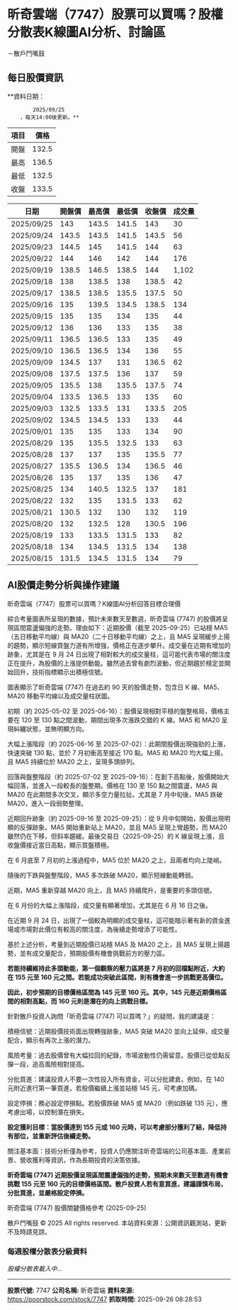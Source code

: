 # 昕奇雲端（7747）股票可以買嗎？股權分散表K線圖AI分析、討論區
－散戶鬥嘴鼓

## 每日股價資訊

**資料日期：
        
            2025/09/25
        ，每天14:00後更新。**

| 項目 | 價格 |
|------|------|
| 開盤 | 132.5 |
| 最高 | 136.5 |
| 最低 | 132.5 |
| 收盤 | 133.5 |

| 日期 | 開盤價 | 最高價 | 最低價 | 收盤價 | 成交量 |
|------|--------|--------|--------|--------|--------|
| 2025/09/25 | 143 | 143.5 | 141.5 | 143 | 30 |
| 2025/09/24 | 143.5 | 143.5 | 141.5 | 143.5 | 56 |
| 2025/09/23 | 144.5 | 145 | 141.5 | 144 | 63 |
| 2025/09/22 | 144 | 146 | 142 | 144 | 176 |
| 2025/09/19 | 138.5 | 146.5 | 138.5 | 144 | 1,102 |
| 2025/09/18 | 138 | 138.5 | 138 | 138.5 | 42 |
| 2025/09/17 | 138.5 | 138.5 | 135.5 | 137.5 | 50 |
| 2025/09/16 | 135 | 139.5 | 134.5 | 138.5 | 134 |
| 2025/09/15 | 135 | 135 | 134 | 135 | 44 |
| 2025/09/12 | 136 | 136 | 133 | 135 | 38 |
| 2025/09/11 | 136.5 | 136.5 | 133 | 135 | 49 |
| 2025/09/10 | 136.5 | 136.5 | 134 | 136 | 55 |
| 2025/09/09 | 134.5 | 137 | 131 | 136.5 | 62 |
| 2025/09/08 | 137.5 | 137.5 | 136 | 137 | 59 |
| 2025/09/05 | 135.5 | 138 | 135.5 | 137.5 | 74 |
| 2025/09/04 | 133.5 | 136.5 | 133 | 135 | 60 |
| 2025/09/03 | 132.5 | 133.5 | 131 | 133.5 | 205 |
| 2025/09/02 | 134.5 | 134.5 | 133 | 133 | 44 |
| 2025/09/01 | 135 | 135 | 133 | 134 | 90 |
| 2025/08/29 | 135 | 135.5 | 132.5 | 133 | 63 |
| 2025/08/28 | 137 | 137 | 135 | 135.5 | 77 |
| 2025/08/27 | 135.5 | 136.5 | 134 | 136.5 | 46 |
| 2025/08/26 | 135 | 137 | 135 | 136 | 47 |
| 2025/08/25 | 134 | 140.5 | 132.5 | 137 | 181 |
| 2025/08/22 | 132 | 135 | 131.5 | 133 | 62 |
| 2025/08/21 | 130.5 | 132 | 130 | 132 | 119 |
| 2025/08/20 | 132 | 132.5 | 128 | 130.5 | 196 |
| 2025/08/19 | 133 | 133.5 | 131.5 | 133 | 82 |
| 2025/08/18 | 134 | 134.5 | 131.5 | 134 | 138 |
| 2025/08/15 | 131.5 | 134.5 | 131.5 | 134 | 79 |

## AI股價走勢分析與操作建議

昕奇雲端（7747）股票可以買嗎？K線圖AI分析回答目標合理價

綜合考量圖表所呈現的數據，預計未來數天至數週，昕奇雲端 (7747) 的股價將呈現區間震盪偏強的走勢。理由如下：近期股價（截至 2025-09-25）已站穩 MA5（五日移動平均線）與 MA20（二十日移動平均線）之上，且 MA5 呈現緩步上揚的趨勢，顯示短線買盤力道有所增強，價格正在逐步攀升。成交量在近期有增加的跡象，尤其是在 9 月 24 日出現了相對較大的成交量柱，這可能代表市場的關注度正在提升，為股價的上漲提供動能。雖然過去曾有劇烈波動，但近期趨於穩定並開始回升，技術指標顯示出積極信號。

圖表顯示了昕奇雲端 (7747) 在過去約 90 天的股價走勢，包含日 K 線、MA5、MA20 移動平均線以及成交量柱狀圖。

初期（約 2025-05-02 至 2025-06-16）：股價呈現相對平穩的盤整格局，價格主要在 120 至 130 點之間波動，期間出現多次漲跌交錯的 K 線。MA5 和 MA20 呈現糾纏狀態，並無明顯方向。

大幅上漲階段（約 2025-06-16 至 2025-07-02）：此期間股價出現強勁的上漲，快速突破 130 點，並於 7 月初衝高至接近 170 點。MA5 和 MA20 均大幅上揚，且 MA5 持續位於 MA20 之上，呈現多頭排列。

回落與盤整階段（約 2025-07-02 至 2025-09-16）：在創下高點後，股價開始大幅回落，並進入一段較長的盤整期。價格在 130 至 150 點之間震盪，MA5 與 MA20 在此期間多次交叉，顯示多空力量拉扯。尤其是 7 月中旬後，MA5 跌破 MA20，進入一段弱勢整理。

近期回升跡象（約 2025-09-16 至 2025-09-25）：從 9 月中旬開始，股價出現明顯的反彈跡象。MA5 開始重新站上 MA20，並且 MA5 呈現上彎趨勢，而 MA20 雖然仍在下移，但斜率趨緩。最後交易日（2025-09-25）的 K 線呈現上漲，且收盤價接近當日高點，顯示買盤積極。

在 6 月底至 7 月初的上漲過程中，MA5 位於 MA20 之上，且兩者均向上陡峭。

隨後的下跌與盤整階段，MA5 多次跌破 MA20，顯示短線動能轉弱。

近期，MA5 重新穿越 MA20 向上，且 MA5 持續爬升，是重要的多頭信號。

在 6 月份的大幅上漲階段，成交量有顯著增加，尤其是在 6 月 16 日之後。

在近期 9 月 24 日，出現了一個較為明顯的成交量柱，這可能暗示著有新的資金進場或市場對此價位有較高的關注度，為後續走勢增添了可能性。

基於上述分析，考量到近期股價已站穩 MA5 及 MA20 之上，且 MA5 呈現上揚趨勢，並有成交量配合，預期股價有機會挑戰前方的壓力區。

**若能持續維持此多頭動能，第一個觀察的壓力區將是 7 月初的回檔點附近，大約在 155 元至 160 元之間。若能成功突破此區間，則有機會進一步挑戰更高價位。**

**因此，初步預期的目標價格區間為 145 元至 160 元。其中，145 元是近期價格區間的相對高點，而 160 元則是潛在的向上挑戰目標。**

針對散戶投資人詢問「昕奇雲端 (7747) 可以買嗎？」的疑問，我的建議是：

積極信號：近期股價技術面出現轉強跡象，MA5 突破 MA20 並向上延伸，成交量配合，顯示有再次上漲的潛力。

風險考量：過去股價曾有大幅拉回的紀錄，市場波動性仍需留意。股價已從低點反彈一段，追高風險相對提高。

分批買進：建議投資人不要一次性投入所有資金，可以分批建倉。例如，在 140 元附近進行第一筆買進，若股價繼續上漲並站穩 145 元，可考慮加碼。

設定停損：務必設定停損點。若股價跌破 MA5 或 MA20（例如跌破 135 元），應考慮出場，以控制潛在損失。

**設定獲利目標：當股價達到 155 元或 160 元時，可以考慮部分獲利了結，降低持有部位，並重新評估後續走勢。**

關注基本面：技術分析僅為參考，投資人仍應關注昕奇雲端的公司基本面、產業前景、營收獲利等資訊，作為長期投資的決策依據。

**昕奇雲端 (7747) 近期股價呈現區間震盪偏強的走勢，預期未來數天至數週有機會挑戰 155 元至 160 元的目標價格區間。散戶投資人若有意買進，建議謹慎布局，分批買進，並嚴格設定停損。**

昕奇雲端 (7747) 股價關鍵價格參考 (2025-09-25)

散戶鬥嘴鼓 © 2025 All rights reserved. 本站資料來源：公開資訊觀測站，更新不及時請見諒。

### 每週股權分散表分級資料

*股權分散表載入中...*

---

**股票代號:** 7747
**公司名稱:** 昕奇雲端
**資料來源:** https://poorstock.com/stock/7747
**抓取時間:** 2025-09-26 08:28:53